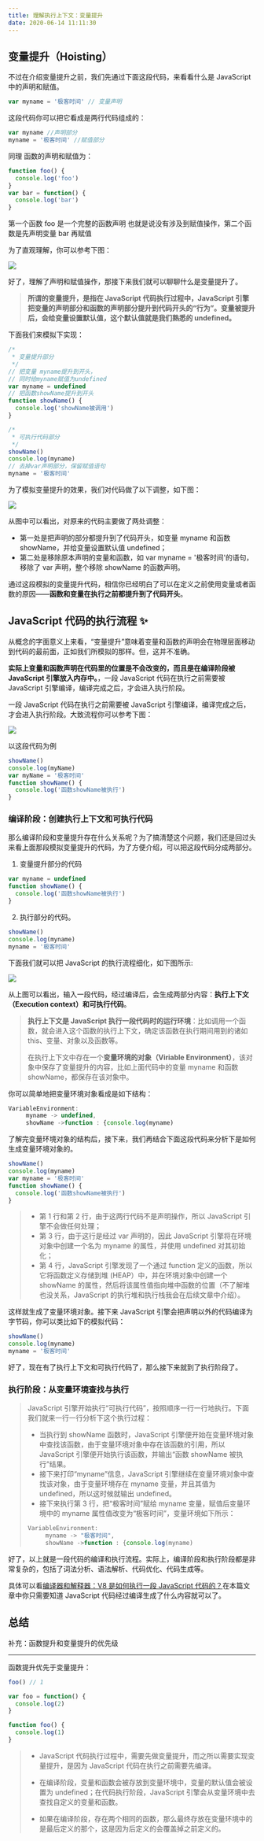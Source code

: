 ```yaml
---
title: 理解执行上下文：变量提升
date: 2020-06-14 11:11:30
---
```


## 变量提升（Hoisting）

不过在介绍变量提升之前，我们先通过下面这段代码，来看看什么是 JavaScript 中的声明和赋值。

```js
var myname = '极客时间' // 变量声明
```

这段代码你可以把它看成是两行代码组成的：

```js
var myname //声明部分
myname = '极客时间' //赋值部分
```

同理 函数的声明和赋值为：

```js
function foo() {
  console.log('foo')
}
var bar = function() {
  console.log('bar')
}
```

第一个函数 foo 是一个完整的函数声明 也就是说没有涉及到赋值操作，第二个函数是先声明变量 bar 再赋值

为了直观理解，你可以参考下图：

![](../../../assets/browser/js/function-promotion.png)

好了，理解了声明和赋值操作，那接下来我们就可以聊聊什么是变量提升了。

<blockquote class='box'>

**所谓的变量提升，是指在 JavaScript 代码执行过程中，JavaScript 引擎把变量的声明部分和函数的声明部分提升到代码开头的“行为”。变量被提升后，会给变量设置默认值，这个默认值就是我们熟悉的 undefined。**

</blockquote>

下面我们来模拟下实现：

```js
/*
 * 变量提升部分
 */
// 把变量 myname提升到开头，
// 同时给myname赋值为undefined
var myname = undefined
// 把函数showName提升到开头
function showName() {
  console.log('showName被调用')
}

/*
 * 可执行代码部分
 */
showName()
console.log(myname)
// 去掉var声明部分，保留赋值语句
myname = '极客时间'
```

为了模拟变量提升的效果，我们对代码做了以下调整，如下图：

![](../../../assets/browser/js/simulation-variable-promotion.png)

从图中可以看出，对原来的代码主要做了两处调整：

- 第一处是把声明的部分都提升到了代码开头，如变量 myname 和函数 showName，并给变量设置默认值 undefined；
- 第二处是移除原本声明的变量和函数，如 var myname = '极客时间'的语句，移除了 var 声明，整个移除 showName 的函数声明。

通过这段模拟的变量提升代码，相信你已经明白了可以在定义之前使用变量或者函数的原因——**函数和变量在执行之前都提升到了代码开头**。

## JavaScript 代码的执行流程 ✨

从概念的字面意义上来看，“变量提升”意味着变量和函数的声明会在物理层面移动到代码的最前面，正如我们所模拟的那样。但，这并不准确。

**实际上变量和函数声明在代码里的位置是不会改变的，而且是在编译阶段被 JavaScript 引擎放入内存中。**，一段 JavaScript 代码在执行之前需要被 JavaScript 引擎编译，编译完成之后，才会进入执行阶段。

一段 JavaScript 代码在执行之前需要被 JavaScript 引擎编译，编译完成之后，才会进入执行阶段。大致流程你可以参考下图：

![](../../../assets/browser/js/run.png)

以这段代码为例

```js
showName()
console.log(myName)
var myName = '极客时间'
function showName() {
  console.log('函数showName被执行')
}
```

### 编译阶段：创建执行上下文和可执行代码

那么编译阶段和变量提升存在什么关系呢？为了搞清楚这个问题，我们还是回过头来看上面那段模拟变量提升的代码，为了方便介绍，可以把这段代码分成两部分。

1. 变量提升部分的代码

```js
var myname = undefined
function showName() {
  console.log('函数showName被执行')
}
```

2. 执行部分的代码。

```js
showName()
console.log(myname)
myname = '极客时间'
```

下面我们就可以把 JavaScript 的执行流程细化，如下图所示:

![](../../../assets/browser/js/compile.png)

从上图可以看出，输入一段代码，经过编译后，会生成两部分内容：**执行上下文（Execution context）**和**可执行代码**。

<blockquote class='box'>

**执行上下文是 JavaScript 执行一段代码时的运行环境**：比如调用一个函数，就会进入这个函数的执行上下文，确定该函数在执行期间用到的诸如 this、变量、对象以及函数等。

在执行上下文中存在一个**变量环境的对象（Viriable Environment）**，该对象中保存了变量提升的内容，比如上面代码中的变量 myname 和函数 showName，都保存在该对象中。

</blockquote>

你可以简单地把变量环境对象看成是如下结构：

```js
VariableEnvironment:
     myname -> undefined,
     showName ->function : {console.log(myname)
```

了解完变量环境对象的结构后，接下来，我们再结合下面这段代码来分析下是如何生成变量环境对象的。

```js
showName()
console.log(myname)
var myname = '极客时间'
function showName() {
  console.log('函数showName被执行')
}
```

<blockquote class='box'>

- 第 1 行和第 2 行，由于这两行代码不是声明操作，所以 JavaScript 引擎不会做任何处理；
- 第 3 行，由于这行是经过 var 声明的，因此 JavaScript 引擎将在环境对象中创建一个名为 myname 的属性，并使用 undefined 对其初始化；
- 第 4 行，JavaScript 引擎发现了一个通过 function 定义的函数，所以它将函数定义存储到堆 (HEAP）中，并在环境对象中创建一个 showName 的属性，然后将该属性值指向堆中函数的位置（不了解堆也没关系，JavaScript 的执行堆和执行栈我会在后续文章中介绍）。

</blockquote>

这样就生成了变量环境对象。接下来 JavaScript 引擎会把声明以外的代码编译为字节码，你可以类比如下的模拟代码：

```js
showName()
console.log(myname)
myname = '极客时间'
```

好了，现在有了执行上下文和可执行代码了，那么接下来就到了执行阶段了。

### 执行阶段：从变量环境查找与执行

<blockquote class='box'>

JavaScript 引擎开始执行“可执行代码”，按照顺序一行一行地执行。下面我们就来一行一行分析下这个执行过程：

- 当执行到 showName 函数时，JavaScript 引擎便开始在变量环境对象中查找该函数，由于变量环境对象中存在该函数的引用，所以 JavaScript 引擎便开始执行该函数，并输出“函数 showName 被执行”结果。
- 接下来打印“myname”信息，JavaScript 引擎继续在变量环境对象中查找该对象，由于变量环境存在 myname 变量，并且其值为 undefined，所以这时候就输出 undefined。
- 接下来执行第 3 行，把“极客时间”赋给 myname 变量，赋值后变量环境中的 myname 属性值改变为“极客时间”，变量环境如下所示：

```js
VariableEnvironment:
     myname -> "极客时间",
     showName ->function : {console.log(myname)
```

</blockquote>

好了，以上就是一段代码的编译和执行流程。实际上，编译阶段和执行阶段都是非常复杂的，包括了词法分析、语法解析、代码优化、代码生成等。

具体可以看[编译器和解释器：V8 是如何执行一段 JavaScript 代码的？](../v8/run-the-code.md)在本篇文章中你只需要知道 JavaScript 代码经过编译生成了什么内容就可以了。

## 总结

补充：函数提升和变量提升的优先级

---

函数提升优先于变量提升：

```js
foo() // 1

var foo = function() {
  console.log(2)
}

function foo() {
  console.log(1)
}
```

<blockquote class='box'>

- JavaScript 代码执行过程中，需要先做变量提升，而之所以需要实现变量提升，是因为 JavaScript 代码在执行之前需要先编译。

- 在编译阶段，变量和函数会被存放到变量环境中，变量的默认值会被设置为 undefined；在代码执行阶段，JavaScript 引擎会从变量环境中去查找自定义的变量和函数。

- 如果在编译阶段，存在两个相同的函数，那么最终存放在变量环境中的是最后定义的那个，这是因为后定义的会覆盖掉之前定义的。

</blockquote>
